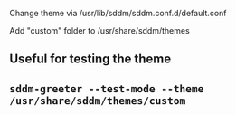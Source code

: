 Change theme via /usr/lib/sddm/sddm.conf.d/default.conf

Add "custom" folder to /usr/share/sddm/themes

## Useful for testing the theme

## `sddm-greeter --test-mode --theme /usr/share/sddm/themes/custom`
